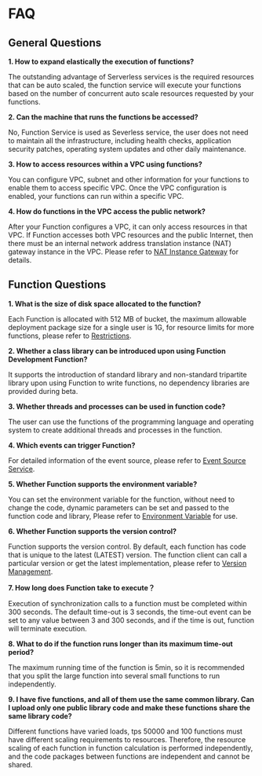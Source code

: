# FAQ

## General Questions

**1. How to expand elastically the execution of functions?**

The outstanding advantage of Serverless services is the required resources that can be auto scaled, the function service will execute your functions based on the number of concurrent auto scale resources requested by your functions.

 

**2. Can the machine that runs the functions be accessed?**

No, Function Service is used as Severless service, the user does not need to maintain all the infrastructure, including health checks, application security patches, operating system updates and other daily maintenance.

 

**3. How to access resources within a VPC using functions?**

You can configure VPC, subnet and other information for your functions to enable them to access specific VPC. Once the VPC configuration is enabled, your functions can run within a specific VPC.

 

**4. How do functions in the VPC access the public network?**

After your Function configures a VPC, it can only access resources in that VPC. If Function accesses both VPC resources and the public Internet, then there must be an internal network address translation instance (NAT) gateway instance in the VPC. Please refer to [NAT Instance Gateway](https://docs.jdcloud.com/en/virtual-private-cloud/nat-instance-gateway) for details.

 

## Function Questions

**1. What is the size of disk space allocated to the function?**

Each Function is allocated with 512 MB of bucket, the maximum allowable deployment package size for a single user is 1G, for resource limits for more functions, please refer to [Restrictions](Introduction/Restrictions.md).

 

**2. Whether a class library can be introduced upon using Function Development Function?**

It supports the introduction of standard library and non-standard tripartite library upon using Function to write functions, no dependency libraries are provided during beta.

 

**3. Whether threads and processes can be used in function code?**

The user can use the functions of the programming language and operating system to create additional threads and processes in the function.

 

**4. Which events can trigger Function?**

For detailed information of the event source, please refer to [Event Source Service](Operation-Guide/invokefunction/triggermanagement/eventsourceservice/eventsource-service.md).

 

**5. Whether Function supports the environment variable?**

You can set the environment variable for the function, without need to change the code, dynamic parameters can be set and passed to the function code and library, Please refer to [Environment Variable](Operation-Guide/ENV-variable.md) for use.

 

**6. Whether Function supports the version control?**

Function supports the version control. By default, each function has code that is unique to the latest (LATEST) version. The function client can call a particular version or get the latest implementation, please refer to [Version Management](Operation-Guide/version.md).

 

**7. How long does Function take to execute？**

Execution of synchronization calls to a function must be completed within 300 seconds. The default time-out is 3 seconds, the time-out event can be set to any value between 3 and 300 seconds, and if the time is out, function will terminate execution.

 

**8. What to do if the function runs longer than its maximum time-out period?**

The maximum running time of the function is 5min, so it is recommended that you split the large function into several small functions to run independently.

 
**9. I have five functions, and all of them use the same common library. Can I upload only one public library code and make these functions share the same library code?**

Different functions have varied loads, tps 50000 and 100 functions must have different scaling requirements to resources. Therefore, the resource scaling of each function in function calculation is performed independently, and the code packages between functions are independent and cannot be shared.

